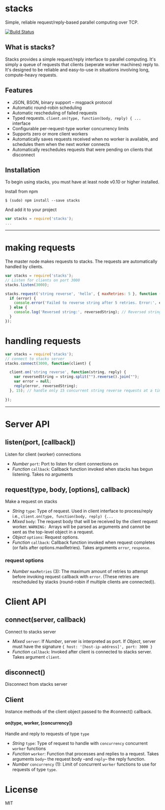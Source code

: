 stacks
======

 Simple, reliable request/reply-based parallel computing over TCP.
 
[![Build Status](https://travis-ci.org/dscanlonpa/stacks.png?branch=master)](https://travis-ci.org/dscanlonpa/stacks)
 
What is stacks?
---------------
 Stacks provides a simple request/reply interface to parallel computing.  It's simply a queue of requests that clients 
 (seperate worker machines) reply to.  It's designed to be reliable and easy-to-use in situations involving long, compute-heavy requests.
 
Features
--------
+ JSON, BSON, binary support – msgpack protocol
+ Automatic round-robin scheduling
+ Automatic rescheduling of failed requests
+ Typed requests. `client.on(type, function(body, reply) { ...` interface
+ Configurable per-request-type worker concurrency limits
+ Supports zero or more client workers
+ Automatically saves requests received when no worker is available, and schedules them when the next worker connects
+ Automatically reschedules requests that were pending on clients that disconnect

Installation
------------
 To begin using stacks, you must have at least node v0.10 or higher installed.
 
 Install from npm
 ```
 $ (sudo) npm install --save stacks
 ```
 
 And add it to your project
 ```javascript
 var stacks = require('stacks');
 ...
 ```

* * *

making requests
===============
The master node makes requests to stacks.  The requests are automatically handled by clients.
```javascript
var stacks = require('stacks');
// Listen for clients on port 3000
stacks.listen(3000);

stacks.request('string reverse', 'hello', { maxRetries: 5 }, function (error, reversedString) {
  if (error) {
    console.error('Failed to reverse string after 5 retries. Error:', error);
  } else {
    console.log('Reversed string:', reversedString); // Reversed string: olleh
  }
});
```

handling requests
=================
```javascript
var stacks = require('stacks');
// connect to stacks server
stacks.connect(3000, function(client) {

  client.on('string reverse', function(string, reply) {
    var reversedString = string.split("").reverse().join("");
    var error = null;
    reply(error, reversedString);
  }, 15); // handle only 15 concurrent string reverse requests at a time
  
});
```

* * *

Server API
==========

## listen(port, [callback])
Listen for client (worker) connections
+ _Number_ `port`: Port to listen for client connections on
+ _Function_ `callback`: Callback function invoked when stacks has begun listening. Takes no arguments

## request(type, body, [options], callback)
Make a request on stacks
+ _String_ `type`: Type of request. Used in client interface to process/reply i.e., `client.on(type, function(body, reply) {...`
+ _Mixed_ `body`: The request body that will be received by the client request worker. `WARNING: `Arrays will be parsed as arguments and cannot be sent as the top-level object in a request.
+ _Object_ `options`: Request options. 
+ _Function_ `callback`: Callback function invoked when request completes (or fails after options.maxRetries). Takes arguments `error`, `response`.

### request options
+ _Number_ `maxRetries` (3): The maximum amount of retries to attempt before invoking request callback with `error`.  (These retries are rescheduled by stacks (round-robin if multiple clients are connected)).

Client API
==========

## connect(server, callback)
Connect to stacks server
+ _Mixed_ `server`: If _Number_, server is interpreted as port. If _Object_, server must have the signature `{ host: '[host-ip-address]', port: 3000 }`
+ _Function_ `callback`: Invoked after client is connected to stacks server. Takes argument `client`.

## disconnect()
Disconnect from stacks server

## Client
Instance methods of the client object passed to the #connect() callback.

#### on(type, worker, [concurrency])
Handle and reply to requests of type `type`
+ _String_ `type`: Type of request to handle with `concurrency` concurrent `worker` functions
+ _Function_ `worker`: Function that processes and replies to a request.  Takes arguments `body`– the request body –and `reply`– the reply function.
+ _Number_ `concurrency` (1): Limit of concurrent `worker` functions to use for requests of type `type`.
 
License
=======
 
 MIT

